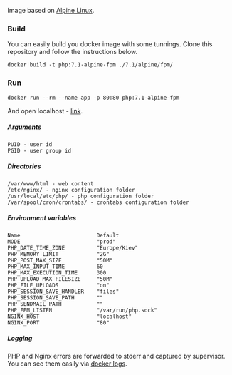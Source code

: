 
Image based on [Alpine Linux](https://hub.docker.com/_/alpine/).

### Build

You can easily build you docker image with some tunnings. Clone this repository and follow the instructions below.

```
docker build -t php:7.1-alpine-fpm ./7.1/alpine/fpm/
```

### Run

```
docker run --rm --name app -p 80:80 php:7.1-alpine-fpm
```

And open localhost - [link](http://localhost/).

##### Arguments
    PUID - user id
    PGID - user group id

##### Directories
    /var/www/html - web content
    /etc/nginx/ - nginx configuration folder
    /usr/local/etc/php/ - php configuration folder
    /var/spool/cron/crontabs/ - crontabs configuration folder

##### Environment variables
    Name                        Default
    MODE                        "prod"
    PHP_DATE_TIME_ZONE          "Europe/Kiev"
    PHP_MEMORY_LIMIT            "2G"
    PHP_POST_MAX_SIZE           "50M"
    PHP_MAX_INPUT_TIME          60
    PHP_MAX_EXECUTION_TIME      300
    PHP_UPLOAD_MAX_FILESIZE     "50M"
    PHP_FILE_UPLOADS            "on"
    PHP_SESSION_SAVE_HANDLER    "files"
    PHP_SESSION_SAVE_PATH       ""
    PHP_SENDMAIL_PATH           ""
    PHP_FPM_LISTEN              "/var/run/php.sock"
    NGINX_HOST                  "localhost"
    NGINX_PORT                  "80"
    
##### Logging

PHP and Nginx errors are forwarded to stderr and captured by supervisor. You can see them easily via [docker logs](https://docs.docker.com/engine/reference/commandline/logs/).